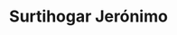 ---
title: "Surtihogar Jerónimo"
url: /puerto-gaitan/surtihogar-jeronimo/
shop: Haushaltsartikel
---